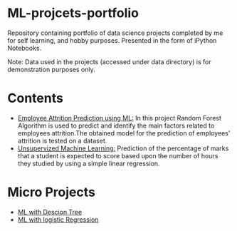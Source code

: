 # ML-projcets-portfolio
Repository containing portfolio of data science projects completed by me for self learning, and hobby purposes. Presented in the form of iPython Notebooks.


Note: Data used in the projects (accessed under data directory) is for demonstration purposes only.

# Contents
   *  [Employee Attrition Prediction using ML:](https://github.com/mounikachundru/ML-projcets-portfolio/blob/main/HR_ATTRITION_PROJECT.ipynb) In this project Random Forest Algorithm is used to predict and identify the main factors related to employees attrition.The obtained model for the prediction of employees’ attrition is tested on a dataset.
   *  [Unsupervized Machine Learning:](https://github.com/mounikachundru/ML-projcets-portfolio/blob/main/TSF%20TASK1.ipynb) Prediction of the percentage of marks that a student is expected to score based upon the number of hours they studied by using a simple linear regression.
                            
# Micro Projects
  * [ML with Descion Tree](https://github.com/mounikachundru/ML-projcets-portfolio/blob/main/ML%20mini%20Projects/Machine%20Learning%20with%20Decision_Tree_Classifier.ipynb)
  * [ML with logistic Regression](https://github.com/mounikachundru/ML-projcets-portfolio/blob/main/ML%20mini%20Projects/Regression_Analysis.ipynb)
